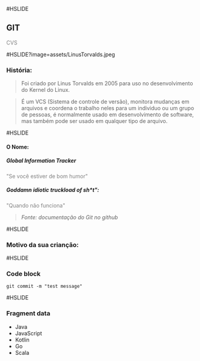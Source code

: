 #HSLIDE

## GIT

<span style="color:gray">CVS</span>

#HSLIDE?image=assets/LinusTorvalds.jpeg

### História:
>Foi criado por Linus Torvalds em 2005 para uso no desenvolvimento do Kernel do Linux.

>É um VCS (Sistema de controle de versão), monitora mudanças em arquivos e coordena o trabalho neles para um individuo ou um grupo de pessoas, é normalmente usado em desenvolvimento de software, mas também pode ser usado em qualquer tipo de arquivo.

#HSLIDE

#### O Nome:

##### Global Information Tracker
<span style="color:gray">"Se você estiver de bom humor"</span>


##### Goddamn idiotic truckload of sh*t":
<span style="color:gray">"Quando não funciona"</span>

>_Fonte: documentação do Git no github_

#HSLIDE

### Motivo da sua crianção:


#HSLIDE

### Code block
```
git commit -m "test message"
```
#HSLIDE

### Fragment data
- Java
- JavaScript <!-- .element: class="fragment" -->
- Kotlin     <!-- .element: class="fragment" -->
- Go         <!-- .element: class="fragment" -->
- Scala      <!-- .element: class="fragment" -->
